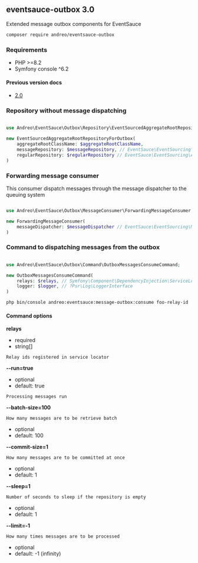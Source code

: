 ## eventsauce-outbox 3.0

Extended message outbox components for EventSauce

```bash
composer require andreo/eventsauce-outbox
```

### Requirements

- PHP >=8.2
- Symfony console ^6.2

#### Previous version docs

- [2.0](https://github.com/eventsauce-symfony/eventsauce-outbox/tree/2.0.1)

### Repository without message dispatching

```php

use Andreo\EventSauce\Outbox\Repository\EventSourcedAggregateRootRepositoryForOutbox;

new EventSourcedAggregateRootRepositoryForOutbox(
    aggregateRootClassName: $aggregateRootClassName,
    messageRepository: $messageRepository, // EventSauce\EventSourcing\MessageRepository
    regularRepository: $regularRepository // EventSauce\EventSourcing\AggregateRootRepository
)
```

### Forwarding message consumer

This consumer dispatch messages through the message dispatcher 
to the queuing system

```php

use Andreo\EventSauce\Outbox\MessageConsumer\ForwardingMessageConsumer;

new ForwardingMessageConsumer(
    messageDispatcher: $messageDispatcher // EventSauce\EventSourcing\MessageDispatcher
)
```

### Command to dispatching messages from the outbox

```php

use Andreo\EventSauce\Outbox\Command\OutboxMessagesConsumeCommand;

new OutboxMessagesConsumeCommand(
    relays: $relays, // Symfony\Component\DependencyInjection\ServiceLocator<EventSauce\MessageOutbox\OutboxRelay>
    logger: $logger, // ?Psr\Log\LoggerInterface
)
```

```bash
php bin/console andreo:eventsauce:message-outbox:consume foo-relay-id
```

#### Command options

**relays**

- required
- string[]

`Relay ids registered in service locator`

**--run=true**

- optional
- default: true

`Processing messages run`

**--batch-size=100**

`How many messages are to be retrieve batch`

- optional
- default: 100

**--commit-size=1**

`How many messages are to be committed at once`

- optional
- default: 1

**--sleep=1**

`Number of seconds to sleep if the repository is empty`

- optional
- default: 1

**--limit=-1**

`How many times messages are to be processed`

- optional
- default: -1 (infinity)